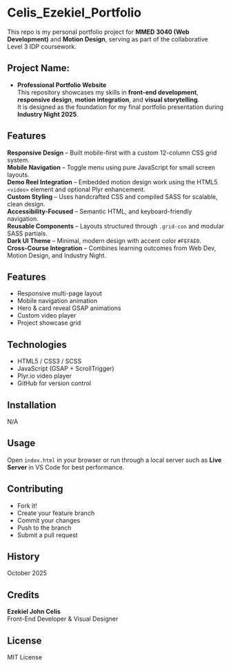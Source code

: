 # Celis_Ezekiel_Portfolio  
This repo is my personal portfolio project for **MMED 3040 (Web Development)** and **Motion Design**, serving as part of the collaborative Level 3 IDP coursework.  

## Project Name:  
- **Professional Portfolio Website**  
This repository showcases my skills in **front-end development**, **responsive design**, **motion integration**, and **visual storytelling**.  
It is designed as the foundation for my final portfolio presentation during **Industry Night 2025**.  

## Features  
**Responsive Design** – Built mobile-first with a custom 12-column CSS grid system.  
**Mobile Navigation** – Toggle menu using pure JavaScript for small screen layouts.  
**Demo Reel Integration** – Embedded motion design work using the HTML5 `<video>` element and optional Plyr enhancement.  
**Custom Styling** – Uses handcrafted CSS and compiled SASS for scalable, clean design.  
**Accessibility-Focused** – Semantic HTML, and keyboard-friendly navigation.  
**Reusable Components** – Layouts structured through `.grid-con` and modular SASS partials.  
**Dark UI Theme** – Minimal, modern design with accent color `#FEFAE0`.  
**Cross-Course Integration** – Combines learning outcomes from Web Dev, Motion Design, and Industry Night.  

## Features
- Responsive multi-page layout
- Mobile navigation animation
- Hero & card reveal GSAP animations
- Custom video player
- Project showcase grid

## Technologies
- HTML5 / CSS3 / SCSS
- JavaScript (GSAP + ScrollTrigger)
- Plyr.io video player
- GitHub for version control

## Installation  
N/A  

## Usage  
Open `index.html` in your browser or run through a local server such as **Live Server** in VS Code for best performance.  

## Contributing  
- Fork it!  
- Create your feature branch
- Commit your changes 
- Push to the branch
- Submit a pull request  

## History  
October 2025  

## Credits  
**Ezekiel John Celis**  
Front-End Developer & Visual Designer  

## License  
MIT License  
